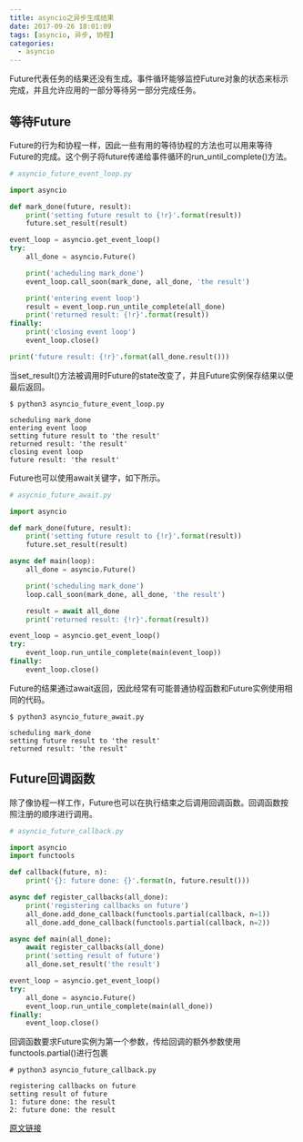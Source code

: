 ```yaml
---
title: asyncio之异步生成结果
date: 2017-09-26 18:01:09
tags: [asyncio, 异步, 协程]
categories:
  - asyncio
---
```


Future代表任务的结果还没有生成。事件循环能够监控Future对象的状态来标示完成，并且允许应用的一部分等待另一部分完成任务。

## 等待Future

Future的行为和协程一样，因此一些有用的等待协程的方法也可以用来等待Future的完成。这个例子将future传递给事件循环的run_until_complete()方法。

```python
# asyncio_future_event_loop.py

import asyncio

def mark_done(future, result):
    print('setting future result to {!r}'.format(result))
    future.set_result(result)

event_loop = asyncio.get_event_loop()
try:
    all_done = asyncio.Future()

    print('acheduling mark_done')
    event_loop.call_soon(mark_done, all_done, 'the result')

    print('entering event loop')
    result = event_loop.run_untile_complete(all_done)
    print('returned result: {!r}'.format(result))
finally:
    print('closing event loop')
    event_loop.close()

print('future result: {!r}'.format(all_done.result()))
```

当set_result()方法被调用时Future的state改变了，并且Future实例保存结果以便最后返回。

```
$ python3 asyncio_future_event_loop.py

scheduling mark_done
entering event loop
setting future result to 'the result'
returned result: 'the result'
closing event loop
future result: 'the result'
```

Future也可以使用await关键字，如下所示。

```python
# asycnio_future_await.py

import asyncio

def mark_done(future, result):
    print('setting future result to {!r}'.format(result))
    future.set_result(result)

async def main(loop):
    all_done = asyncio.Future()

    print('scheduling mark_done')
    loop.call_soon(mark_done, all_done, 'the result')

    result = await all_done
    print('returned result: {!r}'.format(result))

event_loop = asyncio.get_event_loop()
try:
    event_loop.run_untile_complete(main(event_loop))
finally:
    event_loop.close()
```

Future的结果通过await返回，因此经常有可能普通协程函数和Future实例使用相同的代码。

```
$ python3 asyncio_future_await.py

scheduling mark_done
setting future result to 'the result'
returned result: 'the result'
```

## Future回调函数

除了像协程一样工作，Future也可以在执行结束之后调用回调函数。回调函数按照注册的顺序进行调用。

```python
# asyncio_future_callback.py

import asyncio
import functools

def callback(future, n):
    print('{}: future done: {}'.format(n, future.result()))

async def register_callbacks(all_done):
    print('registering callbacks on future')
    all_done.add_done_callback(functools.partial(callback, n=1))
    all_done.add_done_callback(functools.partial(callback, n=2))

async def main(all_done):
    await register_callbacks(all_done)
    print('setting result of future')
    all_done.set_result('the result')

event_loop = asyncio.get_event_loop()
try:
    all_done = asyncio.Future()
    event_loop.run_untile_complete(main(all_done))
finally:
    event_loop.close()
```

回调函数要求Future实例为第一个参数，传给回调的额外参数使用functools.partial()进行包裹

```
# python3 asyncio_future_callback.py

registering callbacks on future
setting result of future
1: future done: the result
2: future done: the result
```

[原文链接](https://pymotw.com/3/asyncio/futures.html)
